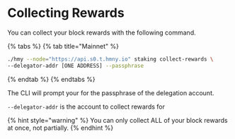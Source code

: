 # Collecting Rewards

You can collect your block rewards with the following command.

{% tabs %}
{% tab title="Mainnet" %}
```bash
./hmy --node="https://api.s0.t.hmny.io" staking collect-rewards \
--delegator-addr [ONE ADDRESS] --passphrase
```
{% endtab %}
{% endtabs %}

The CLI will prompt your for the passphrase of the delegation account.

`--delegator-addr` is the account to collect rewards for

{% hint style="warning" %}
You can only collect ALL of your block rewards at once, not partially.
{% endhint %}

